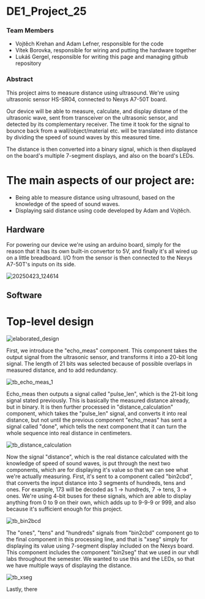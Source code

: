 # DE1_Project_25
### Team Members

* Vojtěch Krehan and Adam Lefner, responsible for the code
* Vítek Borovka, responsible for wiring and putting the hardware together
* Lukáš Gergel, responsible for writing this page and managing github repository

### Abstract

This project aims to measure distance using ultrasound. We're using ultrasonic sensor HS-SR04, connected to Nexys A7-50T board.

Our device will be able to measure, calculate, and display distane of the ultrasonic wave, sent from transceiver on the ultrasonic sensor, and detected by its complementary receiver. The time it took for the signal to bounce back from a wall/object/material etc. will be translated into distance by dividing the speed of sound waves by this measured time.

The distance is then converted into a binary signal, which is then displayed on the board's multiple 7-segment displays, and also on the board's LEDs.

# The main aspects of our project are:

* Being able to measure distance using ultrasound, based on the knowledge of the speed of sound waves.
* Displaying said distance using code developed by Adam and Vojtěch.


## Hardware

For powering our device we're using an arduino board, simply for the reason that it has its own built-in convertor to 5V, and finally it's all wired up on a little breadboard. I/O from the sensor is then connected to the Nexys A7-50T's inputs on its side.

![20250423_124614](https://github.com/user-attachments/assets/6d0d792f-2df3-441d-bbfa-ab50018a25d1)

## Software
# Top-level design

![elaborated_design](https://github.com/user-attachments/assets/1746b693-3376-4800-9321-ac2dd270c883)

First, we introduce the "echo_meas" component. This component takes the output signal from the ultrasonic sensor, and transforms it into a 20-bit long signal. The length of 21 bits was selected because of possible overlaps in measured distance, and to add redundancy.

![tb_echo_meas_1](https://github.com/user-attachments/assets/949c13e5-e39b-43df-8eab-6f177a51bcb1)

Echo_meas then outputs a signal called "pulse_len", which is the 21-bit long signal stated previously. This is basically the measured distance already, but in binary. It is then further processed in "distance_calculation" component, which takes the "pulse_len" signal, and converts it into real distance, but not until the previous component "echo_meas" has sent a signal called "done", which tells the next component that it can turn the whole sequence into real distance in centimeters.

![tb_distance_calculation](https://github.com/user-attachments/assets/699291fc-e778-433e-a05d-30a5762c338a)

Now the signal "distance", which is the real distance calculated with the knowledge of speed of sound waves, is put through the next two components, which are for displaying it's value so that we can see what we're actually measuring. First, it's sent to a component called "bin2cbd", that converts the input distance into 3 segments of hundreds, tens and ones. For example, 173 will be decoded as 1 -> hundreds, 7 -> tens, 3 -> ones. We're using 4-bit buses for these signals, which are able to display anything from 0 to 9 on their own, which adds up to 9-9-9 or 999, and also because it's sufficient enough for this project.

![tb_bin2bcd](https://github.com/user-attachments/assets/aec8412c-9888-45e3-bc98-0f4a1abc3e02)

The "ones", "tens" and "hundreds" signals from "bin2cbd" component go to the final component in this processing line, and that is "xseg" simply for displaying its value using 7-segment display included on the Nexys board. This component includes the component "bin2seg" that we used in our vhdl labs throughout the semester. We wanted to use this and the LEDs, so that we have multiple ways of displaying the distance.

![tb_xseg](https://github.com/user-attachments/assets/8a8f8f07-97fb-4fc7-8776-81c70a21e650)

Lastly, there 
